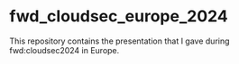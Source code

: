 # fwd_cloudsec_europe_2024
This repository contains the presentation that I gave during fwd:cloudsec2024 in Europe.
